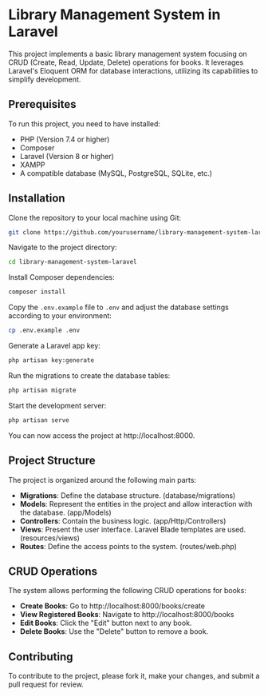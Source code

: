 
# Library Management System in Laravel

This project implements a basic library management system focusing on CRUD (Create, Read, Update, Delete) operations for books. It leverages Laravel's Eloquent ORM for database interactions, utilizing its capabilities to simplify development.

## Prerequisites

To run this project, you need to have installed:

- PHP (Version 7.4 or higher)
- Composer
- Laravel (Version 8 or higher)
- XAMPP
- A compatible database (MySQL, PostgreSQL, SQLite, etc.)

## Installation

Clone the repository to your local machine using Git:

```bash
git clone https://github.com/yourusername/library-management-system-laravel.git
```

Navigate to the project directory:

```bash
cd library-management-system-laravel
```

Install Composer dependencies:

```bash
composer install
```

Copy the `.env.example` file to `.env` and adjust the database settings according to your environment:

```bash
cp .env.example .env
```

Generate a Laravel app key:

```bash
php artisan key:generate
```

Run the migrations to create the database tables:

```bash
php artisan migrate
```

Start the development server:

```bash
php artisan serve
```

You can now access the project at http://localhost:8000.

## Project Structure

The project is organized around the following main parts:

- **Migrations**: Define the database structure. (database/migrations)
- **Models**: Represent the entities in the project and allow interaction with the database. (app/Models)
- **Controllers**: Contain the business logic. (app/Http/Controllers)
- **Views**: Present the user interface. Laravel Blade templates are used. (resources/views)
- **Routes**: Define the access points to the system. (routes/web.php)

## CRUD Operations

The system allows performing the following CRUD operations for books:

- **Create Books**: Go to http://localhost:8000/books/create
- **View Registered Books**: Navigate to http://localhost:8000/books
- **Edit Books**: Click the "Edit" button next to any book.
- **Delete Books**: Use the "Delete" button to remove a book.

## Contributing

To contribute to the project, please fork it, make your changes, and submit a pull request for review.